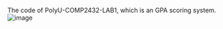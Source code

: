 The code of PolyU-COMP2432-LAB1, which is an GPA scoring system.
![image](https://github.com/user-attachments/assets/b8eec39c-2204-4971-8643-86959d62bd6f)
